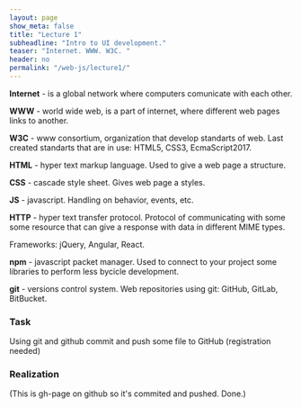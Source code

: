```yaml
---
layout: page
show_meta: false
title: "Lecture 1"
subheadline: "Intro to UI development."
teaser: "Internet. WWW. W3C. "
header: no
permalink: "/web-js/lecture1/"
---
```

**Internet** - is a global network where computers comunicate with each other.

**WWW** - world wide web, is a part of internet, where different web pages links to another.

**W3C** - www consortium, organization that develop standarts of web. Last created standarts that are in use: HTML5, CSS3, EcmaScript2017.

**HTML** - hyper text markup language. Used to give a web page a structure.

**CSS** - cascade style sheet. Gives web page a styles.

**JS** - javascript. Handling on behavior, events, etc. 

**HTTP** - hyper text transfer protocol. Protocol of communicating with some some resource that can give a response with data in different MIME types.

Frameworks: jQuery, Angular, React.

**npm** - javascript packet manager. Used to connect to your project some libraries to perform less bycicle development.

**git** - versions control system. Web repositories using git: GitHub, GitLab, BitBucket.


### Task 

Using git and github commit and push some file to GitHub (registration needed)

### Realization

(This is gh-page on github so it's commited and pushed. Done.)